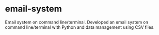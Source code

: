 # email-system
Email system on command line/terminal.
Developed an email system on command line/terminal with Python and data management using CSV files.
